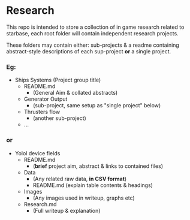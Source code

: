 # Research
This repo is intended to store a collection of in game research related to starbase, each root folder will contain independent research projects.

These folders may contain either: sub-projects & a readme containing abstract-style descriptions of each sup-project __or__ a single project. 

### Eg:
 - Ships Systems (Project group title)
    - README.md         
        - (General Aim & collated abstracts)
    - Generator Output  
        - (sub-project, same setup as "single project" below)
    - Thrusters flow
        - (another sub-project)
    - ...

### or
 - Yolol device fields
    - README.md
        - (__brief__ project aim, abstract & links to contained files)
    - Data
        - (Any related raw data, __in CSV format__)
        - README.md (explain table contents & headings)
    - Images
        - (Any images used in writeup, graphs etc)
    - Research.md
        - (Full writeup & explanation)